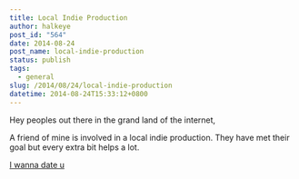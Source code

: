 ```yaml
---
title: Local Indie Production
author: halkeye
post_id: "564"
date: 2014-08-24
post_name: local-indie-production
status: publish
tags:
  - general
slug: /2014/08/24/local-indie-production
datetime: 2014-08-24T15:33:12+0800
---
```


Hey peoples out there in the grand land of the internet,

A friend of mine is involved in a local indie production. They have met their goal but every extra bit helps a lot.



[I wanna date u](https://www.indiegogo.com/projects/i-wanna-date-u-the-movie/x/219183#home)

